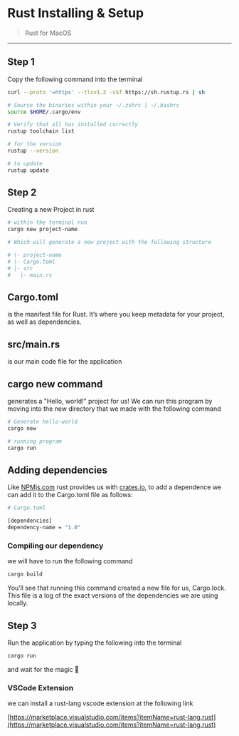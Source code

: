 # Rust Installing & Setup

> Rust for MacOS

---

## Step 1

Copy the following command into the terminal

```bash
curl --proto '=https' --tlsv1.2 -sSf https://sh.rustup.rs | sh

# Source the binaries within your ~/.zshrc | ~/.bashrc
source $HOME/.cargo/env

# Verify that all has installed correctly
rustup toolchain list

# for the version
rustup --version

# to update
rustup update
```

## Step 2

Creating a new Project in rust

```bash
# within the terminal run
cargo new project-name

# Which will generate a new project with the following structure

# \- project-name
# |- Cargo.toml
# |- src
#   |- main.rs
```

## Cargo.toml

is the manifest file for Rust. It’s where you keep metadata for your project, as well as dependencies.

## src/main.rs

is our main code file for the application

## cargo new command

generates a "Hello, world!" project for us! We can run this program by moving into the new directory that we made with the following command

```bash
# Generate hello-world
cargo new

# running program
cargo run
```

## Adding dependencies

Like [NPMjs.com](http://npmjs.com) rust provides us with [crates.io](http://crates.io/), to add a dependence we can add it to the Cargo.toml file as follows:

```bash
# Cargo.toml

[dependencies]
dependency-name = "1.0"
```

### Compiling our dependency

we will have to run the following command

```bash
cargo build
```

You’ll see that running this command created a new file for us, Cargo.lock. This file is a log of the exact versions of the dependencies we are using locally.

## Step 3

Run the application by typing the following into the terminal

```bash
cargo run
```

and wait for the magic 🎩

### VSCode Extension

we can install a rust-lang vscode extension at the following link

[https://marketplace.visualstudio.com/items?itemName=rust-lang.rust](https://marketplace.visualstudio.com/items?itemName=rust-lang.rust)

